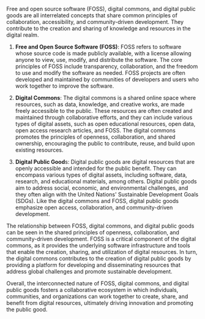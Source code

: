 Free and open source software (FOSS), digital commons, and digital public goods are all interrelated concepts that share common principles of collaboration, accessibility, and community-driven development. They contribute to the creation and sharing of knowledge and resources in the digital realm.

1.  **Free and Open Source Software (FOSS)**: FOSS refers to software whose source code is made publicly available, with a license allowing anyone to view, use, modify, and distribute the software. The core principles of FOSS include transparency, collaboration, and the freedom to use and modify the software as needed. FOSS projects are often developed and maintained by communities of developers and users who work together to improve the software.
    
2.  **Digital Commons**: The digital commons is a shared online space where resources, such as data, knowledge, and creative works, are made freely accessible to the public. These resources are often created and maintained through collaborative efforts, and they can include various types of digital assets, such as open educational resources, open data, open access research articles, and FOSS. The digital commons promotes the principles of openness, collaboration, and shared ownership, encouraging the public to contribute, reuse, and build upon existing resources.
    
3.  **Digital Public Good**s: Digital public goods are digital resources that are openly accessible and intended for the public benefit. They can encompass various types of digital assets, including software, data, research, and educational materials, among others. Digital public goods aim to address social, economic, and environmental challenges, and they often align with the United Nations' Sustainable Development Goals (SDGs). Like the digital commons and FOSS, digital public goods emphasize open access, collaboration, and community-driven development.

The relationship between FOSS, digital commons, and digital public goods can be seen in the shared principles of openness, collaboration, and community-driven development. FOSS is a critical component of the digital commons, as it provides the underlying software infrastructure and tools that enable the creation, sharing, and utilization of digital resources. In turn, the digital commons contributes to the creation of digital public goods by providing a platform for developing and disseminating resources that address global challenges and promote sustainable development.

Overall, the interconnected nature of FOSS, digital commons, and digital public goods fosters a collaborative ecosystem in which individuals, communities, and organizations can work together to create, share, and benefit from digital resources, ultimately driving innovation and promoting the public good.
